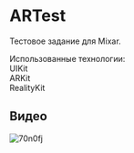 # ARTest
Тестовое задание для Mixar.

Использованные технологии:<br>
UIKit<br>
ARKit<br>
RealityKit<br>

## Видео

![70n0fj](https://user-images.githubusercontent.com/89085993/201546861-eb51635a-bf88-4cf2-8531-981a2fc9d6d9.gif)


